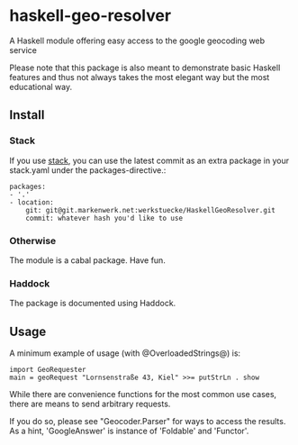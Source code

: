 # haskell-geo-resolver
A Haskell module offering easy access to the google geocoding web service

Please note that this package is also meant to demonstrate basic Haskell features
and thus not always takes the most elegant way but the most educational way.

## Install
### Stack
If you use [stack](https://github.com/commercialhaskell/stack), you can use the latest commit as an extra package in your stack.yaml under the packages-directive.:

````
packages:
- '.'
- location:
    git: git@git.markenwerk.net:werkstuecke/HaskellGeoResolver.git
    commit: whatever hash you'd like to use
````

### Otherwise
The module is a cabal package. Have fun.

### Haddock
The package is documented using Haddock.

## Usage
A minimum example of usage (with @OverloadedStrings@) is:

````
import GeoRequester
main = geoRequest "Lornsenstraße 43, Kiel" >>= putStrLn . show
````

While there are convenience functions for the most common use cases,
there are means to send arbitrary requests.

If you do so, please see "Geocoder.Parser" for ways to access the results.
As a hint, 'GoogleAnswer' is instance of 'Foldable' and 'Functor'.